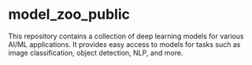 # model_zoo_public
This repository contains a collection of deep learning models for various AI/ML applications. It provides easy access to models for tasks such as image classification, object detection, NLP, and more.

